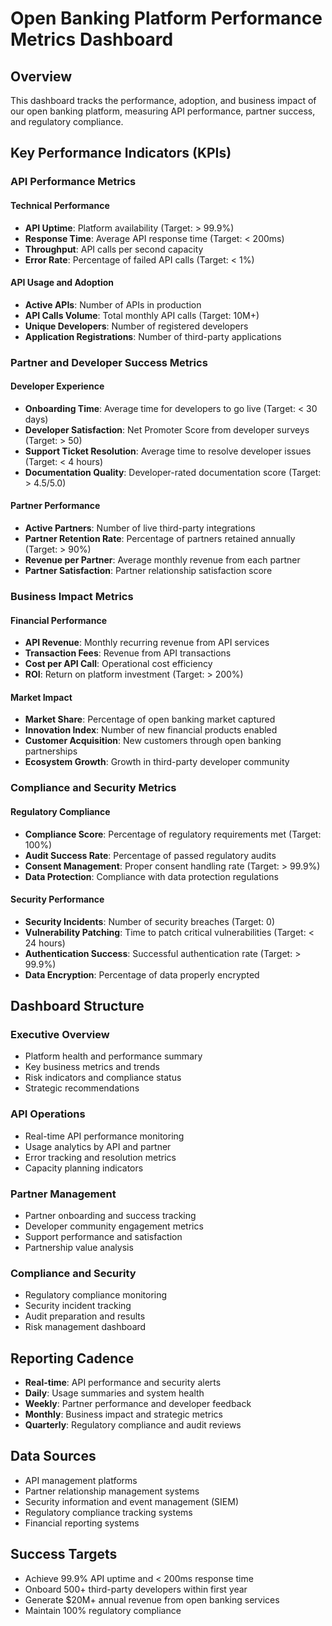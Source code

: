 # Open Banking Platform Performance Metrics Dashboard

## Overview
This dashboard tracks the performance, adoption, and business impact of our open banking platform, measuring API performance, partner success, and regulatory compliance.

## Key Performance Indicators (KPIs)

### API Performance Metrics

#### Technical Performance
- **API Uptime**: Platform availability (Target: > 99.9%)
- **Response Time**: Average API response time (Target: < 200ms)
- **Throughput**: API calls per second capacity
- **Error Rate**: Percentage of failed API calls (Target: < 1%)

#### API Usage and Adoption
- **Active APIs**: Number of APIs in production
- **API Calls Volume**: Total monthly API calls (Target: 10M+)
- **Unique Developers**: Number of registered developers
- **Application Registrations**: Number of third-party applications

### Partner and Developer Success Metrics

#### Developer Experience
- **Onboarding Time**: Average time for developers to go live (Target: < 30 days)
- **Developer Satisfaction**: Net Promoter Score from developer surveys (Target: > 50)
- **Support Ticket Resolution**: Average time to resolve developer issues (Target: < 4 hours)
- **Documentation Quality**: Developer-rated documentation score (Target: > 4.5/5.0)

#### Partner Performance
- **Active Partners**: Number of live third-party integrations
- **Partner Retention Rate**: Percentage of partners retained annually (Target: > 90%)
- **Revenue per Partner**: Average monthly revenue from each partner
- **Partner Satisfaction**: Partner relationship satisfaction score

### Business Impact Metrics

#### Financial Performance
- **API Revenue**: Monthly recurring revenue from API services
- **Transaction Fees**: Revenue from API transactions
- **Cost per API Call**: Operational cost efficiency
- **ROI**: Return on platform investment (Target: > 200%)

#### Market Impact
- **Market Share**: Percentage of open banking market captured
- **Innovation Index**: Number of new financial products enabled
- **Customer Acquisition**: New customers through open banking partnerships
- **Ecosystem Growth**: Growth in third-party developer community

### Compliance and Security Metrics

#### Regulatory Compliance
- **Compliance Score**: Percentage of regulatory requirements met (Target: 100%)
- **Audit Success Rate**: Percentage of passed regulatory audits
- **Consent Management**: Proper consent handling rate (Target: > 99.9%)
- **Data Protection**: Compliance with data protection regulations

#### Security Performance
- **Security Incidents**: Number of security breaches (Target: 0)
- **Vulnerability Patching**: Time to patch critical vulnerabilities (Target: < 24 hours)
- **Authentication Success**: Successful authentication rate (Target: > 99.9%)
- **Data Encryption**: Percentage of data properly encrypted

## Dashboard Structure

### Executive Overview
- Platform health and performance summary
- Key business metrics and trends
- Risk indicators and compliance status
- Strategic recommendations

### API Operations
- Real-time API performance monitoring
- Usage analytics by API and partner
- Error tracking and resolution metrics
- Capacity planning indicators

### Partner Management
- Partner onboarding and success tracking
- Developer community engagement metrics
- Support performance and satisfaction
- Partnership value analysis

### Compliance and Security
- Regulatory compliance monitoring
- Security incident tracking
- Audit preparation and results
- Risk management dashboard

## Reporting Cadence
- **Real-time**: API performance and security alerts
- **Daily**: Usage summaries and system health
- **Weekly**: Partner performance and developer feedback
- **Monthly**: Business impact and strategic metrics
- **Quarterly**: Regulatory compliance and audit reviews

## Data Sources
- API management platforms
- Partner relationship management systems
- Security information and event management (SIEM)
- Regulatory compliance tracking systems
- Financial reporting systems

## Success Targets
- Achieve 99.9% API uptime and < 200ms response time
- Onboard 500+ third-party developers within first year
- Generate $20M+ annual revenue from open banking services
- Maintain 100% regulatory compliance